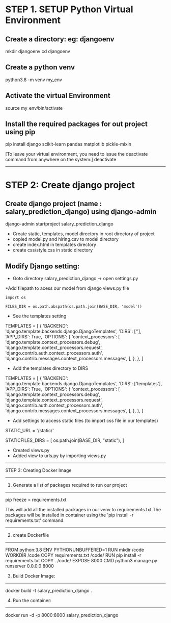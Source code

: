 STEP 1. SETUP Python Virtual Environment
==============================================
Create a directory: eg: djangoenv
----------------------------------
mkdir djangoenv
cd djangoenv

Create a python venv
------------------
python3.8 -m venv my_env

Activate the virtual Environment
--------------------------------
source my_env/bin/activate

Install the required packages for out project using pip
----------------------------------------------
pip install django scikit-learn pandas matplotlib pickle-mixin

[To leave your virtual environment, you need to issue the deactivate command from anywhere on the system:]
deactivate

*************************************

STEP 2: Create django project
=================================================
Create django project (name : salary_prediction_django) using django-admin
-------------------------------------------
 django-admin startproject salary_prediction_django
 
 * Create static, templates, model directory in root directory of project
 * copied model.py and hiring.csv to model directory
 * create index.html in templates directory
 * create css/style.css in static directory

 Modify Django setting:
 -----------------------
* Goto directory salary_prediction_django -> open settings.py

*Add filepath to acess our model from django views.py file
    
    import os

    FILES_DIR = os.path.abspath(os.path.join(BASE_DIR, 'model'))

* See the templates setting

TEMPLATES = [
    {
        'BACKEND': 'django.template.backends.django.DjangoTemplates',
        'DIRS': [''],
        'APP_DIRS': True,
        'OPTIONS': {
            'context_processors': [
                'django.template.context_processors.debug',
                'django.template.context_processors.request',
                'django.contrib.auth.context_processors.auth',
                'django.contrib.messages.context_processors.messages',
            ],
        },
    },
]

* Add the templates directory to DIRS

TEMPLATES = [
    {
        'BACKEND': 'django.template.backends.django.DjangoTemplates',
        'DIRS': ['templates'],
        'APP_DIRS': True,
        'OPTIONS': {
            'context_processors': [
                'django.template.context_processors.debug',
                'django.template.context_processors.request',
                'django.contrib.auth.context_processors.auth',
                'django.contrib.messages.context_processors.messages',
            ],
        },
    },
]

* Add settings to access static files (to import css file in our templates)

STATIC_URL = '/static/' 

STATICFILES_DIRS = [
    os.path.join(BASE_DIR, "static"),
]

* Created views.py
* Added view to urls.py by importing views.py

***********************************************
STEP 3: Creating Docker Image
******************************************

1. Generate a list of packages required to run our project
-------------------------------------------------------------------

pip freeze > requirements.txt

This will add all the installed packages in our venv  to requirements.txt
The packages will be installed in container using the 'pip install -r requirements.txt' command.

----------------------------------

2. create Dockerfile
-----------------------------------

FROM python:3.8
ENV PYTHONUNBUFFERED=1
RUN mkdir /code
WORKDIR /code
COPY requirements.txt /code/
RUN pip install -r requirements.txt
COPY . /code/
EXPOSE 8000
CMD python3 manage.py runserver 0.0.0.0:8000

3. Build Docker Image:
-----------------------------------
docker build -t salary_prediction_django .

4. Run the container:
----------------------------------------
docker run -d -p 8000:8000 salary_prediction_django
